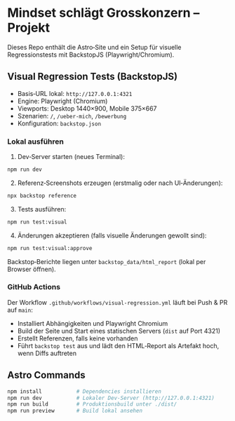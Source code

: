 # Mindset schlägt Grosskonzern – Projekt

Dieses Repo enthält die Astro‑Site und ein Setup für visuelle Regressionstests mit BackstopJS (Playwright/Chromium).

## Visual Regression Tests (BackstopJS)

- Basis‑URL lokal: `http://127.0.0.1:4321`
- Engine: Playwright (Chromium)
- Viewports: Desktop 1440×900, Mobile 375×667
- Szenarien: `/`, `/ueber-mich`, `/bewerbung`
- Konfiguration: `backstop.json`

### Lokal ausführen

1) Dev‑Server starten (neues Terminal):

```bash
npm run dev
```

2) Referenz‑Screenshots erzeugen (erstmalig oder nach UI‑Änderungen):

```bash
npx backstop reference
```

3) Tests ausführen:

```bash
npm run test:visual
```

4) Änderungen akzeptieren (falls visuelle Änderungen gewollt sind):

```bash
npm run test:visual:approve
```

Backstop‑Berichte liegen unter `backstop_data/html_report` (lokal per Browser öffnen).

### GitHub Actions

Der Workflow `.github/workflows/visual-regression.yml` läuft bei Push & PR auf `main`:
- Installiert Abhängigkeiten und Playwright Chromium
- Build der Seite und Start eines statischen Servers (`dist` auf Port 4321)
- Erstellt Referenzen, falls keine vorhanden
- Führt `backstop test` aus und lädt den HTML‑Report als Artefakt hoch, wenn Diffs auftreten

## Astro Commands

```bash
npm install           # Dependencies installieren
npm run dev           # Lokaler Dev‑Server (http://127.0.0.1:4321)
npm run build         # Produktionsbuild unter ./dist/
npm run preview       # Build lokal ansehen
```
